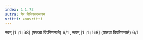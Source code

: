 ```yaml
---
index: 1.1.72
sutra: येन विधिस्तदन्तस्य
vritti: anuvritti
---
```


स्वम् [1।1।68] (षष्ठ्या विपरिणम्यते)  6/1 , रूपम् [1।1।168] (षष्ठ्या विपरिणम्यते)  6/1